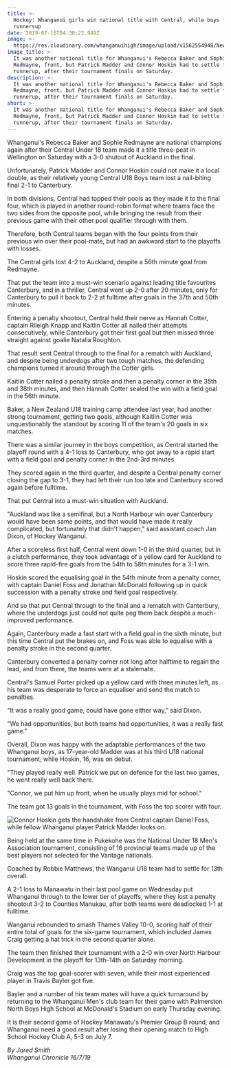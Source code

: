 ```yaml
---
title: >-
  Hockey: Whanganui girls win national title with Central, while boys finish
  runnersup
date: 2019-07-16T04:30:22.949Z
image: >-
  https://res.cloudinary.com/whanganuihigh/image/upload/v1562554948/News/U18_Central_tourn.Baker.Hoskin.Madder_Chron_6.7.19.jpg
image_title: >-
  It was another national title for Whanganui's Rebecca Baker and Sophie
  Redmayne, front, but Patrick Madder and Connor Hoskin had to settle for
  runnerup, after their tournament finals on Saturday.
description: >-
  It was another national title for Whanganui's Rebecca Baker and Sophie
  Redmayne, front, but Patrick Madder and Connor Hoskin had to settle for
  runnerup, after their tournament finals on Saturday.
short: >-
  It was another national title for Whanganui's Rebecca Baker and Sophie
  Redmayne, front, but Patrick Madder and Connor Hoskin had to settle for
  runnerup, after their tournament finals on Saturday.
---
```

Whanganui's Rebecca Baker and Sophie Redmayne are national champions again after their Central Under 18 team made it a title three-peat in Wellington on Saturday with a 3-0 shutout of Auckland in the final.

Unfortunately, Patrick Madder and Connor Hoskin could not make it a local double, as their relatively young Central U18 Boys team lost a nail-biting final 2-1 to Canterbury.

In both divisions, Central had topped their pools as they made it to the final four, which is played in another round-robin format where teams face the two sides from the opposite pool, while bringing the result from their previous game with their other pool qualifier through with them.

Therefore, both Central teams began with the four points from their previous win over their pool-mate, but had an awkward start to the playoffs with losses.

The Central girls lost 4-2 to Auckland, despite a 56th minute goal from Redmayne.

That put the team into a must-win scenario against leading title favourites Canterbury, and in a thriller, Central went up 2-0 after 20 minutes, only for Canterbury to pull it back to 2-2 at fulltime after goals in the 37th and 50th minutes.

Entering a penalty shootout, Central held their nerve as Hannah Cotter, captain Rileigh Knapp and Kaitlin Cotter all nailed their attempts consecutively, while Canterbury got their first goal but then missed three straight against goalie Natalia Roughton.

That result sent Central through to the final for a rematch with Auckland, and despite being underdogs after two tough matches, the defending champions turned it around through the Cotter girls.

Kaitlin Cotter nailed a penalty stroke and then a penalty corner in the 35th and 38th minutes, and then Hannah Cotter sealed the win with a field goal in the 56th minute.

Baker, a New Zealand U18 training camp attendee last year, had another strong tournament, getting two goals, although Kaitlin Cotter was unquestionably the standout by scoring 11 of the team's 20 goals in six matches.

There was a similar journey in the boys competition, as Central started the playoff round with a 4-1 loss to Canterbury, who got away to a rapid start with a field goal and penalty corner in the 2nd-3rd minutes.

They scored again in the third quarter, and despite a Central penalty corner closing the gap to 3-1, they had left their run too late and Canterbury scored again before fulltime.

That put Central into a must-win situation with Auckland.

"Auckland was like a semifinal, but a North Harbour win over Canterbury would have been same points, and that would have made it really complicated, but fortunately that didn't happen," said assistant coach Jan Dixon, of Hockey Wanganui.

After a scoreless first half, Central went down 1-0 in the third quarter, but in a clutch performance, they took advantage of a yellow card for Auckland to score three rapid-fire goals from the 54th to 58th minutes for a 3-1 win.

Hoskin scored the equalising goal in the 54th minute from a penalty corner, with captain Daniel Foss and Jonathan McDonald following up in quick succession with a penalty stroke and field goal respectively.

And so that put Central through to the final and a rematch with Canterbury, where the underdogs just could not quite peg them back despite a much-improved performance.

Again, Canterbury made a fast start with a field goal in the sixth minute, but this time Central put the brakes on, and Foss was able to equalise with a penalty stroke in the second quarter.

Canterbury converted a penalty corner not long after halftime to regain the lead, and from there, the teams were at a stalemate.

Central's Samuel Porter picked up a yellow card with three minutes left, as his team was desperate to force an equaliser and send the match to penalties.

"It was a really good game, could have gone either way," said Dixon.

"We had opportunities, but both teams had opportunities, it was a really fast game."

Overall, Dixon was happy with the adaptable performances of the two Whanganui boys, as 17-year-old Madder was at his third U18 national tournament, while Hoskin, 16, was on debut.

"They played really well. Patrick we put on defence for the last two games, he went really well back there.

"Connor, we put him up front, when he usually plays mid for school."

The team got 13 goals in the tournament, with Foss the top scorer with four.

![](https://res.cloudinary.com/whanganuihigh/image/upload/v1563418425/News/Connor_Patrick_Chron_10.7.19.jpg "Connor Hoskin gets the handshake from Central captain Daniel Foss, while fellow Whanganui player Patrick Madder looks on.")

Being held at the same time in Pukekohe was the National Under 18 Men's Association tournament, consisting of 16 provincial teams made up of the best players not selected for the Vantage nationals.

Coached by Robbie Matthews, the Wanganui U18 team had to settle for 13th overall.

A 2-1 loss to Manawatu in their last pool game on Wednesday put Whanganui through to the lower tier of playoffs, where they lost a penalty shootout 3-2 to Counties Manukau, after both teams were deadlocked 1-1 at fulltime.

Wanganui rebounded to smash Thames Valley 10-0, scoring half of their entire total of goals for the six-game tournament, which included James Craig getting a hat trick in the second quarter alone.

The team then finished their tournament with a 2-0 win over North Harbour Development in the playoff for 13th-14th on Saturday morning.

Craig was the top goal-scorer with seven, while their most experienced player in Travis Bayler got five.

Bayler and a number of his team mates will have a quick turnaround by returning to the Whanganui Men's club team for their game with Palmerston North Boys High School at McDonald's Stadium on early Thursday evening.

It is their second game of Hockey Manawatu's Premier Group B round, and Whanganui need a good result after losing their opening match to High School Hockey Club A, 5-3 on July 7.

_By Jared Smith_\
_Whanganui Chronicle 16/7/19_
